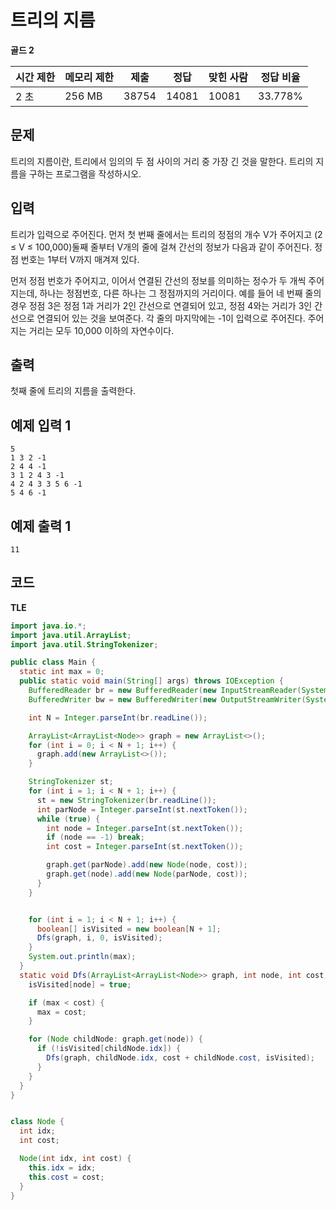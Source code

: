 # 트리의 지름

**골드 2**

|시간 제한	|메모리 제한|	제출	|정답	|맞힌 사람|	정답 비율|
|---|---|---|---|---|---|
|2 초|	256 MB|	38754|	14081|	10081|	33.778%|

## 문제 

트리의 지름이란, 트리에서 임의의 두 점 사이의 거리 중 가장 긴 것을 말한다. 트리의 지름을 구하는 프로그램을 작성하시오.

## 입력

트리가 입력으로 주어진다. 먼저 첫 번째 줄에서는 트리의 정점의 개수 V가 주어지고 (2 ≤ V ≤ 100,000)둘째 줄부터 V개의 줄에 걸쳐 간선의 정보가 다음과 같이 주어진다. 정점 번호는 1부터 V까지 매겨져 있다.

먼저 정점 번호가 주어지고, 이어서 연결된 간선의 정보를 의미하는 정수가 두 개씩 주어지는데, 하나는 정점번호, 다른 하나는 그 정점까지의 거리이다. 예를 들어 네 번째 줄의 경우 정점 3은 정점 1과 거리가 2인 간선으로 연결되어 있고, 정점 4와는 거리가 3인 간선으로 연결되어 있는 것을 보여준다. 각 줄의 마지막에는 -1이 입력으로 주어진다. 주어지는 거리는 모두 10,000 이하의 자연수이다.

## 출력 

첫째 줄에 트리의 지름을 출력한다.

## 예제 입력 1

```
5
1 3 2 -1
2 4 4 -1
3 1 2 4 3 -1
4 2 4 3 3 5 6 -1
5 4 6 -1
```

## 예제 출력 1

```
11
```

## 코드

**TLE**

```java
import java.io.*;
import java.util.ArrayList;
import java.util.StringTokenizer;

public class Main {
  static int max = 0;
  public static void main(String[] args) throws IOException {
    BufferedReader br = new BufferedReader(new InputStreamReader(System.in));
    BufferedWriter bw = new BufferedWriter(new OutputStreamWriter(System.out));

    int N = Integer.parseInt(br.readLine());

    ArrayList<ArrayList<Node>> graph = new ArrayList<>();
    for (int i = 0; i < N + 1; i++) {
      graph.add(new ArrayList<>());
    }

    StringTokenizer st;
    for (int i = 1; i < N + 1; i++) {
      st = new StringTokenizer(br.readLine());
      int parNode = Integer.parseInt(st.nextToken());
      while (true) {
        int node = Integer.parseInt(st.nextToken());
        if (node == -1) break;
        int cost = Integer.parseInt(st.nextToken());

        graph.get(parNode).add(new Node(node, cost));
        graph.get(node).add(new Node(parNode, cost));
      }
    }


    for (int i = 1; i < N + 1; i++) {
      boolean[] isVisited = new boolean[N + 1];
      Dfs(graph, i, 0, isVisited);
    }
    System.out.println(max);
  }
  static void Dfs(ArrayList<ArrayList<Node>> graph, int node, int cost, boolean[] isVisited ) {
    isVisited[node] = true;

    if (max < cost) {
      max = cost;
    }

    for (Node childNode: graph.get(node)) {
      if (!isVisited[childNode.idx]) {
        Dfs(graph, childNode.idx, cost + childNode.cost, isVisited);
      }
    }
  }
}


class Node {
  int idx;
  int cost;

  Node(int idx, int cost) {
    this.idx = idx;
    this.cost = cost;
  }
}

```